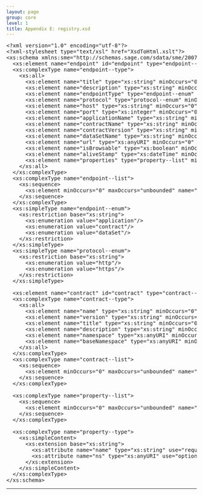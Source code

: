 ```yaml
---
layout: page
group: core
level: 1
title: Appendix E: registry.xsd
---
```


<pre xmlns:jx="http://apache.org/cocoon/templates/jx/1.0" xmlns:ns="http://outerx.org/daisy/1.0">&lt;?xml version="1.0" encoding="utf-8"?&gt;
&lt;?xml-stylesheet type="text/xsl" href="XsdToHtml.xslt"?&gt;
&lt;xs:schema xmlns:sme="http://schemas.sage.com/sdata/sme/2007" targetNamespace="http://schemas.sage.com/sdata/registry/2009" elementFormDefault="qualified" xmlns:xs="http://www.w3.org/2001/XMLSchema" xmlns="http://schemas.sage.com/sdata/registry/2009"&gt;
  &lt;xs:element name="endpoint" id="endpoint" type="endpoint--type" sme:role="resourceKind" sme:pluralName="endpoints" sme:label="Endpoints" sme:canGet="true" sme:canPost="true" sme:canPut="true" sme:canDelete="true" sme:canPageNext="true" sme:canPagePrevious="true" sme:canPageIndex="true" sme:supportsETag="true" /&gt;
  &lt;xs:complexType name="endpoint--type"&gt;
    &lt;xs:all&gt;
      &lt;xs:element name="title" type="xs:string" minOccurs="0" maxOccurs="1" sme:isLocalized="true" sme:canSort="true" sme:canFilter="true" /&gt;
      &lt;xs:element name="description" type="xs:string" minOccurs="0" maxOccurs="1" sme:isLocalized="true" /&gt;
      &lt;xs:element name="endpointType" type="endpoint--enum" minOccurs="0" maxOccurs="1" sme:canSort="true" sme:canFilter="true" /&gt;
      &lt;xs:element name="protocol" type="protocol--enum" minOccurs="0" maxOccurs="1" sme:canSort="true" sme:canFilter="true" /&gt;
      &lt;xs:element name="host" type="xs:string" minOccurs="0" maxOccurs="1" sme:canSort="true" sme:canFilter="true" /&gt;
      &lt;xs:element name="port" type="xs:integer" minOccurs="0" maxOccurs="1" sme:canSort="true" sme:canFilter="true" /&gt;
      &lt;xs:element name="applicationName" type="xs:string" minOccurs="0" maxOccurs="1" sme:canSort="true" sme:canFilter="true" /&gt;
      &lt;xs:element name="contractName" type="xs:string" minOccurs="0" maxOccurs="1" nillable="true" sme:canSort="true" sme:canFilter="true" /&gt;
      &lt;xs:element name="contractVersion" type="xs:string" minOccurs="0" maxOccurs="1" nillable="true" sme:canSort="true" sme:canFilter="true" /&gt;
      &lt;xs:element name="dataSetName" type="xs:string" minOccurs="0" maxOccurs="1" nillable="true" sme:canSort="true" sme:canFilter="true" /&gt;
      &lt;xs:element name="url" type="xs:anyURI" minOccurs="0" maxOccurs="1" /&gt;
      &lt;xs:element name="isBrowsable" type="xs:boolean" minOccurs="0" maxOccurs="1" sme:canSort="true" sme:canFilter="true"/&gt;
      &lt;xs:element name="aliveStamp" type="xs:dateTime" minOccurs="0" maxOccurs="1" sme:canSort="true" sme:canFilter="true"/&gt;
      &lt;xs:element name="properties" type="property--list" minOccurs="0" maxOccurs="1" sme:canSort="true" sme:canFilter="true"/&gt;
    &lt;/xs:all&gt;
  &lt;/xs:complexType&gt;
  &lt;xs:complexType name="endpoint--list"&gt;
    &lt;xs:sequence&gt;
      &lt;xs:element minOccurs="0" maxOccurs="unbounded" name="endpoint" type="endpoint--type" /&gt;
    &lt;/xs:sequence&gt;
  &lt;/xs:complexType&gt;
  &lt;xs:simpleType name="endpoint--enum"&gt;
    &lt;xs:restriction base="xs:string"&gt;
      &lt;xs:enumeration value="application"/&gt;
      &lt;xs:enumeration value="contract"/&gt;
      &lt;xs:enumeration value="dataSet"/&gt;
    &lt;/xs:restriction&gt;
  &lt;/xs:simpleType&gt;
  &lt;xs:simpleType name="protocol--enum"&gt;
    &lt;xs:restriction base="xs:string"&gt;
      &lt;xs:enumeration value="http"/&gt;
      &lt;xs:enumeration value="https"/&gt;
    &lt;/xs:restriction&gt;
  &lt;/xs:simpleType&gt;

  &lt;xs:element name="contract" id="contract" type="contract--type" sme:role="resourceKind" sme:pluralName="contracts" sme:label="Contracts" sme:canGet="true" sme:canPost="true" sme:canPut="true" sme:canDelete="true" sme:canPageNext="true" sme:canPagePrevious="true" sme:canPageIndex="true" sme:supportsETag="true" /&gt;
  &lt;xs:complexType name="contract--type"&gt;
    &lt;xs:all&gt;
      &lt;xs:element name="name" type="xs:string" minOccurs="0" maxOccurs="1" sme:canSort="true" sme:canFilter="true" /&gt;
      &lt;xs:element name="version" type="xs:string" minOccurs="0" maxOccurs="1" sme:canSort="true" sme:canFilter="true" /&gt;
      &lt;xs:element name="title" type="xs:string" minOccurs="0" maxOccurs="1" sme:isLocalized="true" sme:canSort="true" sme:canFilter="true" /&gt;
      &lt;xs:element name="description" type="xs:string" minOccurs="0" maxOccurs="1" /&gt;
      &lt;xs:element name="namespace" type="xs:anyURI" minOccurs="0" maxOccurs="1" sme:canSort="true" sme:canFilter="true" /&gt;
      &lt;xs:element name="baseNamespace" type="xs:anyURI" minOccurs="0" maxOccurs="1" sme:canSort="true" sme:canFilter="true" /&gt;
    &lt;/xs:all&gt;
  &lt;/xs:complexType&gt;
  &lt;xs:complexType name="contract--list"&gt;
    &lt;xs:sequence&gt;
      &lt;xs:element minOccurs="0" maxOccurs="unbounded" name="endpoint" type="endpoint--type" /&gt;
    &lt;/xs:sequence&gt;
  &lt;/xs:complexType&gt;

  &lt;xs:complexType name="property--list"&gt;
    &lt;xs:sequence&gt;
      &lt;xs:element minOccurs="0" maxOccurs="unbounded" name="property" type="property--type"/&gt;
    &lt;/xs:sequence&gt;
  &lt;/xs:complexType&gt;

  &lt;xs:complexType name="property--type"&gt;
    &lt;xs:simpleContent&gt;
      &lt;xs:extension base="xs:string"&gt;
        &lt;xs:attribute name="name" type="xs:string" use="required"/&gt;
        &lt;xs:attribute name="ns" type="xs:anyURI" use="optional"/&gt;
      &lt;/xs:extension&gt;
    &lt;/xs:simpleContent&gt;
  &lt;/xs:complexType&gt;
&lt;/xs:schema&gt;</pre>

* * *